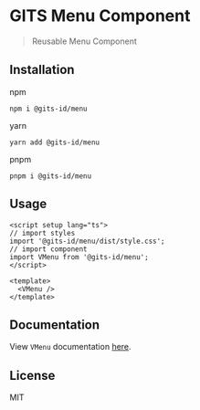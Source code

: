 # GITS Menu Component

> Reusable Menu Component

## Installation

npm

```
npm i @gits-id/menu
```

yarn

```
yarn add @gits-id/menu
```

pnpm

```
pnpm i @gits-id/menu
```

## Usage

```vue
<script setup lang="ts">
// import styles
import '@gits-id/menu/dist/style.css';
// import component
import VMenu from '@gits-id/menu';
</script>

<template>
  <VMenu />
</template>
```

## Documentation

View `VMenu` documentation [here](https://gits-ui.web.app/?path=/story/components-menu--default).

## License

MIT
